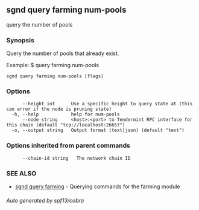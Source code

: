 ## sgnd query farming num-pools

query the number of pools

### Synopsis

Query the number of pools that already exist.

Example:
$ <appd> query farming num-pools

```
sgnd query farming num-pools [flags]
```

### Options

```
      --height int      Use a specific height to query state at (this can error if the node is pruning state)
  -h, --help            help for num-pools
      --node string     <host>:<port> to Tendermint RPC interface for this chain (default "tcp://localhost:26657")
  -o, --output string   Output format (text|json) (default "text")
```

### Options inherited from parent commands

```
      --chain-id string   The network chain ID
```

### SEE ALSO

* [sgnd query farming](sgnd_query_farming.md)	 - Querying commands for the farming module

###### Auto generated by spf13/cobra
